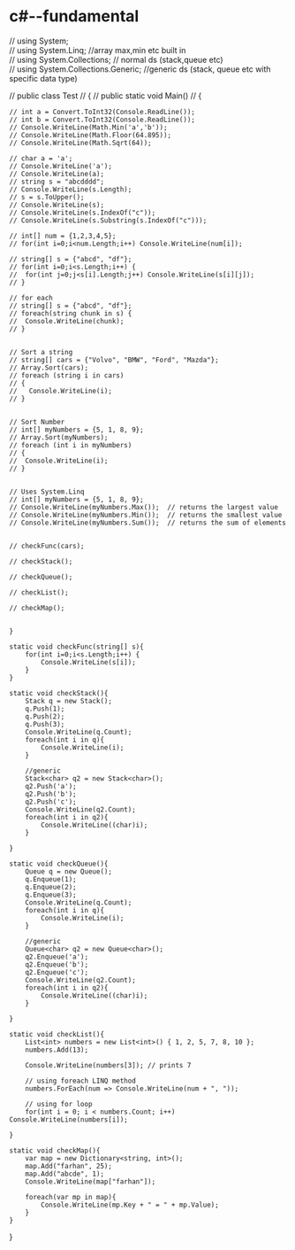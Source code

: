 # c#--fundamental

// using System; <br>
// using System.Linq; //array max,min etc built in  <br>
// using System.Collections; // normal ds (stack,queue etc) <br>
// using System.Collections.Generic; //generic ds (stack, queue etc with specific data type) <br>

// public class Test
// {
	// public static void Main()
	// {
		
    // int a = Convert.ToInt32(Console.ReadLine());
    // int b = Convert.ToInt32(Console.ReadLine());
    // Console.WriteLine(Math.Min('a','b'));
	// Console.WriteLine(Math.Floor(64.895));
	// Console.WriteLine(Math.Sqrt(64));
	 
	// char a = 'a';
	// Console.WriteLine('a');
	// Console.WriteLine(a);
	// string s = "abcdddd";
	// Console.WriteLine(s.Length);
	// s = s.ToUpper();
	// Console.WriteLine(s);
	// Console.WriteLine(s.IndexOf("c"));
	// Console.WriteLine(s.Substring(s.IndexOf("c")));

	// int[] num = {1,2,3,4,5};
	// for(int i=0;i<num.Length;i++) Console.WriteLine(num[i]);
	
	// string[] s = {"abcd", "df"};
	// for(int i=0;i<s.Length;i++) {
	// 	for(int j=0;j<s[i].Length;j++) Console.WriteLine(s[i][j]);
	// }
	
	// for each
	// string[] s = {"abcd", "df"};
	// foreach(string chunk in s) {
	// 	Console.WriteLine(chunk);
	// }
	
	
	// Sort a string
    // string[] cars = {"Volvo", "BMW", "Ford", "Mazda"};
	// Array.Sort(cars);
	// foreach (string i in cars)
	// {
	// 	 Console.WriteLine(i);
	// }
	

	// Sort Number
	// int[] myNumbers = {5, 1, 8, 9};
	// Array.Sort(myNumbers);
	// foreach (int i in myNumbers)
	// {
	// 	Console.WriteLine(i);
	// }
	
	
	// Uses System.Linq
	// int[] myNumbers = {5, 1, 8, 9};
    // Console.WriteLine(myNumbers.Max());  // returns the largest value
    // Console.WriteLine(myNumbers.Min());  // returns the smallest value
    // Console.WriteLine(myNumbers.Sum());  // returns the sum of elements
	
	
	// checkFunc(cars);
	
	// checkStack();
	
    // checkQueue();
    
    // checkList();
    
    // checkMap();
	
	
	}
	
	static void checkFunc(string[] s){
		for(int i=0;i<s.Length;i++) {
			Console.WriteLine(s[i]);
		}
	}
	
	static void checkStack(){
		Stack q = new Stack();
		q.Push(1);
		q.Push(2);
		q.Push(3);
		Console.WriteLine(q.Count);
		foreach(int i in q){
			Console.WriteLine(i);
		}
		
		//generic
		Stack<char> q2 = new Stack<char>();
		q2.Push('a');
		q2.Push('b');
		q2.Push('c');
		Console.WriteLine(q2.Count);
		foreach(int i in q2){
			Console.WriteLine((char)i);
		}
	
	}
	
	static void checkQueue(){
		Queue q = new Queue();
		q.Enqueue(1);
		q.Enqueue(2);
		q.Enqueue(3);
		Console.WriteLine(q.Count);
		foreach(int i in q){
			Console.WriteLine(i);
		}
		
		//generic
		Queue<char> q2 = new Queue<char>();
		q2.Enqueue('a');
		q2.Enqueue('b');
		q2.Enqueue('c');
		Console.WriteLine(q2.Count);
		foreach(int i in q2){
			Console.WriteLine((char)i);
		}
	
	}
	
	static void checkList(){
		List<int> numbers = new List<int>() { 1, 2, 5, 7, 8, 10 };
		numbers.Add(13);

		Console.WriteLine(numbers[3]); // prints 7

		// using foreach LINQ method
		numbers.ForEach(num => Console.WriteLine(num + ", "));

		// using for loop
		for(int i = 0; i < numbers.Count; i++) Console.WriteLine(numbers[i]);
			
	}
	
	static void checkMap(){
		var map = new Dictionary<string, int>();
		map.Add("farhan", 25);
		map.Add("abcde", 1);
		Console.WriteLine(map["farhan"]);
		
		foreach(var mp in map){
			Console.WriteLine(mp.Key + " = " + mp.Value);
		}
	}
}
